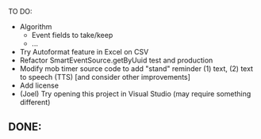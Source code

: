 TO DO:  
- Algorithm
  - Event fields to take/keep
  - ...
- Try Autoformat feature in Excel on CSV     
- Refactor SmartEventSource.getByUuid test and production
- Modify mob timer source code to add "stand" reminder (1) text, (2) text to speech (TTS) 
  [and consider other improvements]
- Add license
- (Joel) Try opening this project in Visual Studio (may require something different)     

DONE:
- 